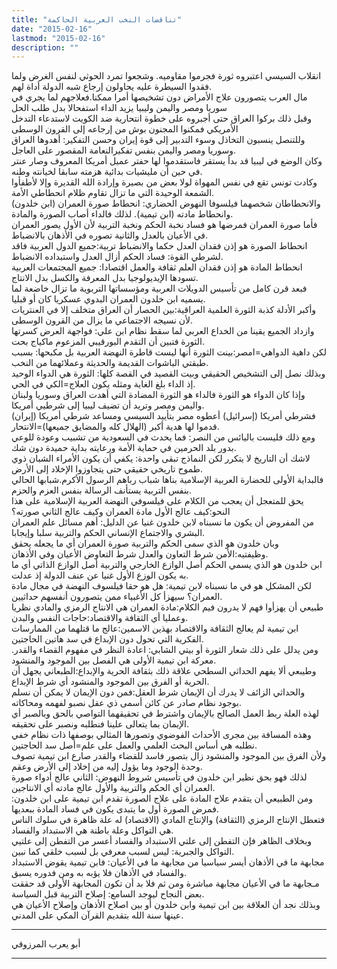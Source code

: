 ```yaml
---
title: "تناقضات النخب العربية الحاكمة"
date: "2015-02-16"
lastmod: "2015-02-16"
description: ""
---
```



انقلاب السيسي اعتبروه ثورة فجرموا مقاوميه. وشجعوا تمرد الحوثي لنفس الغرض ولما فقدوا السيطرة عليه يحاولون إرجاع شبه الدولة أداة لهم.  
مال العرب يتصورون علاج الأمراض دون تشخيصها أمرا ممكنا.فعلاجهم لما يجري في سوريا ومصر واليمن وليبيا يزيد الداء استفحالا بدل طلب الحل  
وقبل ذلك بركوا العراق حتى أجبروه على خطوة انتحارية ضد الكويت لاستدعاء التدخل الأمريكي فمكنوا المجنون بوش من إرجاعه إلى القرون الوسطى  
وللتنصل ينسبون التخاذل وسوء التدبير إلى قوة إيران وحسن التفكير: أهدوها العراق وسوريا ومصر واليمن بنفس تفكيرالنعامة المقصور على العاجل.  
وكان الوضع في ليبيا قد بدأ يستقر فاستقدموا لها حفتر عميل أمريكا المعروف وصار عنتر في حين أن مليشيات بدائية هزمته سابقا لخيانته وطنه.  
وكادت تونس تقع في نفس المهواة لولا بعض من بصيرة وإرادة الله القديرة وإلا لأطفأوا الشمعة الوحيدة التي ما تزال تقاوم ظلام انحطاطي الأمة.  
والانحطاطان شخصهما فيلسوفا النهوض الحضاري: انحطاط صورة العمران (ابن خلدون) وانحطاط مادته (ابن تيمية). لذلك فالداء أصاب الصورة والمادة.  
فأما صورة العمران فمرضها هو فساد نخبة الحكم ونخبة التربية لأن الأول يصور العمران في الأعيان بالعدل والثانية تصوره في الأذهان بالانضباط.  
انحطاط الصورة هو إذن فقدان العدل حكما والانضباط تربية:جميع الدول العربية فاقد لشرطي القوة: فساد الحكم أزال العدل واستبداده الانضباط.  
انحطاط المادة هو إذن فقدان العلم ثقافة والعمل اقتصادا: جميع المجتمعات العربية تسودها الإيديولوجيا بدل المعرفة والكسل بدل الانتاج.  
فبعد قرن كامل من تأسيس الدويلات العربية ومؤسساتها التربوية ما تزال خاضعة لما يسميه ابن خلدون العمران البدوي عسكريا كان أو قبليا.  
وأكبر الأدلة كذبة الثورة العلمية العراقية:بين الحصار أن العراق متخلف إلا في العنتريات لأن نسيجه الاجتماعي ما يزال من القرون الوسطى.  
وازداد الجميع يقينا من الخداع العربي لما سقط نظام ابن علي: فواجهة العرض كسرتها الثورة فتبين أن التقدم البورقيبي المزعوم ماكياج بحت.  
لكن داهية الدواهي=امصر:بينت الثورة أنها ليست قاطرة النهضة العربية بل مكبحها: بسبب طبقتي الباشوات القديمة والحديثة وعملائهما من النخب.  
وبذلك نصل إلى التشخيص الحقيقي وبيت القصيد في القصة كلها: الثورة هي الدواء الوحيد إذ الداء بلغ الغاية ومثله يكون العلاج=الكي في الحي.  
وإذا كان الدواء هو الثورة فالداء هو الثورة المضادة التي أهدت العراق وسوريا ولبنان واليمن ومصر وتريد أن تضيف ليبيا إلى شرطيي أمريكا.  
فشرطي أمريكا (إسرائيل) أعطوه مصر بتأييد السيسي ومساعد شرطي أمريكا (إيران) قدموا لها هدية أكبر (الهلال كله والمضايق جميعها)=الانتحار.  
ومع ذلك فليست باليائس من النصر: فما يحدث في السعودية من تشبيب وعودة للوعي بدور بلد الحرمين في حماية الأمة ورعايته بداية حميدة دون شك.  
لاشك أن التاريخ لا يتكرر لكن النماذج تبقى واحدة: يكفي أن يكون الأمراء الشبان ذوي طموح تاريخي حقيقي حتى يتجاوزوا الإخلاد إلى الأرض.  
فالبداية الأولى للحضارة العربية الإسلامية بناها شباب رباهم الرسول الأكرم.شبابها الحالي بنفس التربية يستأنف الرسالة بنفس العزم والحزم.  
يحق للمتعجل أن يعجب من الكلام على فيلسوفي النهضة العربية الإسلامية على هذا النحو:كيف عالج الأول مادة العمران وكيف عالج الثاني صورته؟  
من المفروض أن يكون ما نسبناه لابن خلدون غنيا عن الدليل: أهم مسائل علم العمران البشري والاجتماع الإنساني الحكم والتربية سلبا وإيجابا.  
وبان خلدون هو الذي سمى الحكم والتربية صورة العمران أي ما يجعله يحقق وظيفتيه:الأمن شرط التعاون والعدل شرط التعاوض الأعيان وفي الأذهان.  
ابن خلدون هو الذي يسمي الحكم أصل الوازع الخارجي والتربية أصل الوازع الذاتي أي ما به يكون الوزع الأول غنيا عن عنف الدولة إذ عدلت.  
لكن المشكل هو في ما نسبناه لابن تيمية: هل هو حقا فيلسوف النهضة في مجال مادة العمران؟ سيهزأ كل الأغبياء ممن يتصورون أنفسهم حداثيين.  
طبيعي أن يهزأوا فهم لا يدرون فيم الكلام:مادة العمران هي الانتاج الرمزي والمادي نظريا وعمليا أي الثقافة والاقتصاد:حاجات النفس والبدن.  
ابن تيمية لم يعالج الثقافة والاقتصاد بهذين الاسمين:عالج ما قتلهما من الممارسات الفكرية التي تحول دون الإبداع في سد هاتين الحاجتين.  
ومن يدلل على ذلك شعار الثورة أو بيتي الشابي: اعادة النظر في مفهوم القضاء والقدر. معركة ابن تيمية الأولى هي الفصل بين الموجود والمنشود.  
وطيبعي ألا يفهم الحداثي السطحي علاقة ذلك بثقافة الحرية والإبداع:الطبعاني يجهل أن الحرية أو الفرق بين الموجود والمنشود أي شرط الإبداع.  
والحداثي الزائف لا يدرك أن الإيمان شرط العقل:فمن دون الإيمان لا يمكن أن نسلم بوجود نظام صادر عن كائن أسمى ذي عقل نصبو لفهمه ومحاكاته.  
لهذه العلة ربط العمل الصالح بالإيمان واشترط في تحقيقهما التواصي بالحق وبالصبر أي الإيمان بما يتعالى علينا فنطلبه ونصبر على تحقيقه.  
وهذه المسافة بين مجرى الأحداث الفوضوي وتصورها المثالي بوصفها ذات نظام خفي نطلبه هي أساس البحث العلمي والعمل على علم=أصل سد الحاجتين.  
ولأن الفرق بين الموجود والمنشود زال بتصور فاسد للقضاء والقدر صارع ابن تيمية تصوف وحدة الوجود وما يؤول إليه من إخلاد إلى الأرض وعقم.  
لذلك فهو بحق نظير ابن خلدون في تأسيس شروط النهوض: الثاني عالج أدواء صورة العمران أي الحكم والتربية والأول عالج مادته أي الانتاجين.  
ومن الطبيعي أن يتقدم علاج المادة على علاج الصورة تقدم ابن تيمية على ابن خلدون: فمرض الصورة أول ما يتبدى يكون في فساد المادة ببعديها.  
فتعطل الإنتاج الرمزي (الثقافة) والإنتاج المادي (الاقتصاد) له علة ظاهرة في سلوك الناس هي التواكل وعلة باطنة هي الاستبداد والفساد.  
وبخلاف الظاهر فإن التفطن إلى علتي الاستبداد والفساد أعسر من التفطن إلى علتيي التواكل والجبرية: ليس لسبب معرفي بل لسبب خلقي كما نبين.  
مجابهة ما في الأذهان أيسر سياسيا من مجابهة ما في الأعيان: فابن تيمية يقوض الاستبداد والفساد في الأذهان فلا يؤبه به ومن فدوره يسبق.  
مـجابهة ما في الأعيان مجابهة مباشرة ومن ثم فلا بد أن تكون المجابهة الأولى قد حققت بعض النجاح ليوجد السامع: إصلاح التربية قبل السياسة.  
وبذلك نجد أن العلاقة بين ابن تيمية وابن خلدون أو بين اصلاح الأذهان وإصلاح الأعيان هي عينها سنة الله بتقديم القرآن المكي على المدني.

---

أبو يعرب المرزوقي

---

###